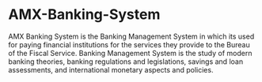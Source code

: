 # AMX-Banking-System
AMX Banking System is the Banking Management System in which its used for paying financial institutions for the services they provide to the Bureau of the Fiscal Service.
Banking Management System is the study of modern banking theories, banking regulations and legislations, savings and loan assessments, and international monetary aspects and policies.
